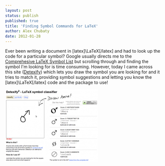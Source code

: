 ```yaml
---
layout: post
status: publish
published: true
title: 'Finding Symbol Commands for LaTeX'
author: Alex Chubaty
date: 2012-01-28
---
```


Ever been writing a document in [latex]\LaTeX[/latex] and had to look up the code for a particular symbol? Google usually directs me to the <a href="http://www.ctan.org/tex-archive/info/symbols/comprehensive/" target="_blank">Comprehesive LaTeX Symbol List</a> but scrolling through and finding the symbol I'm looking for is time consuming. However, today I came across this site (<a href="http://detexify.kirelabs.org/" target="_blank">Detexify</a>) which lets you draw the symbol you are looking for and it tries to match it, providing symbol suggestions and letting you know the [latex]\LaTeX[/latex] code and the package to use!

<a href="http://detexify.kirelabs.org/"><img class="alignnone size-medium wp-image-162" alt="detexify" src="/uploads/2012/01/detexify-300x236.png" width="300" height="236" /></a>
